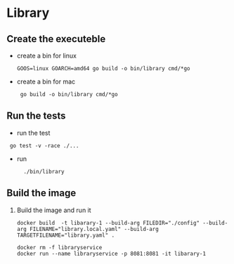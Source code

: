 # Library

## Create the executeble
- create a bin for linux
    ```
    GOOS=linux GOARCH=amd64 go build -o bin/library cmd/*go
    ```
- create a bin for mac
  ```
   go build -o bin/library cmd/*go
    ```
## Run the tests

  - run the test
  ```
   go test -v -race ./...
  ```
- run
  ```
    ./bin/library
  ```
## Build the image 
  1. Build the image and run it

       ``` shell
      docker build  -t libarary-1 --build-arg FILEDIR="./config" --build-arg FILENAME="library.local.yaml" --build-arg TARGETFILENAME="library.yaml" .

      docker rm -f libraryservice
      docker run --name libraryservice -p 8081:8081 -it libarary-1
       ```
